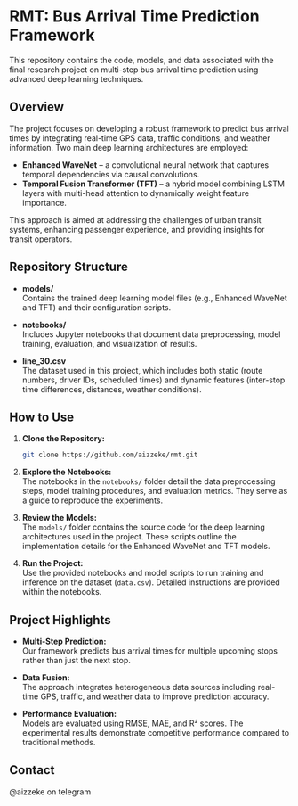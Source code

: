 # RMT: Bus Arrival Time Prediction Framework

This repository contains the code, models, and data associated with the final research project on multi-step bus arrival time prediction using advanced deep learning techniques.

## Overview

The project focuses on developing a robust framework to predict bus arrival times by integrating real-time GPS data, traffic conditions, and weather information. Two main deep learning architectures are employed:
- **Enhanced WaveNet** – a convolutional neural network that captures temporal dependencies via causal convolutions.
- **Temporal Fusion Transformer (TFT)** – a hybrid model combining LSTM layers with multi-head attention to dynamically weight feature importance.

This approach is aimed at addressing the challenges of urban transit systems, enhancing passenger experience, and providing insights for transit operators.

## Repository Structure

- **models/**  
  Contains the trained deep learning model files (e.g., Enhanced WaveNet and TFT) and their configuration scripts.

- **notebooks/**  
  Includes Jupyter notebooks that document data preprocessing, model training, evaluation, and visualization of results.

- **line_30.csv**  
  The dataset used in this project, which includes both static (route numbers, driver IDs, scheduled times) and dynamic features (inter-stop time differences, distances, weather conditions).

## How to Use

1. **Clone the Repository:**

   ```bash
   git clone https://github.com/aizzeke/rmt.git
   ```

2. **Explore the Notebooks:**  
   The notebooks in the `notebooks/` folder detail the data preprocessing steps, model training procedures, and evaluation metrics. They serve as a guide to reproduce the experiments.

3. **Review the Models:**  
   The `models/` folder contains the source code for the deep learning architectures used in the project. These scripts outline the implementation details for the Enhanced WaveNet and TFT models.

4. **Run the Project:**  
   Use the provided notebooks and model scripts to run training and inference on the dataset (`data.csv`). Detailed instructions are provided within the notebooks.

## Project Highlights

- **Multi-Step Prediction:**  
  Our framework predicts bus arrival times for multiple upcoming stops rather than just the next stop.

- **Data Fusion:**  
  The approach integrates heterogeneous data sources including real-time GPS, traffic, and weather data to improve prediction accuracy.

- **Performance Evaluation:**  
  Models are evaluated using RMSE, MAE, and R² scores. The experimental results demonstrate competitive performance compared to traditional methods.

## Contact

@aizzeke on telegram
